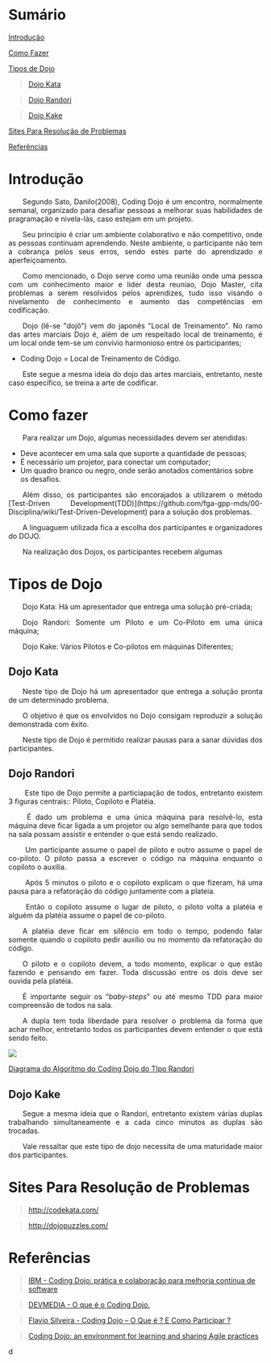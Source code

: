 # Sumário

[Introdução](#introdução)

[Como Fazer](#como-fazer)

[Tipos de Dojo](#tipos-de-dojo)

 >[Dojo Kata](#dojo-kata)

 >[Dojo Randori](#dojo-randori)

 >[Dojo Kake](#dojo-kake)

[Sites Para Resolução de Problemas](#sites-para-resolução-de-problemas)

[Referências](#referências)

# Introdução

<p align="justify"> &emsp;&emsp;Segundo Sato, Danilo(2008), Coding Dojo é um encontro, normalmente semanal, organizado para desafiar pessoas a melhorar suas habilidades de pragramação e nivela-lás, caso estejam em um projeto. 

<p align="justify"> &emsp;&emsp;Seu princípio é criar um ambiente colaborativo e não competitivo, onde as pessoas continuam aprendendo. Neste ambiente, o participante não tem a cobrança pelos seus erros, sendo estes parte do aprendizado e aperfeiçoamento.

<p align="justify"> &emsp;&emsp;Como mencionado, o Dojo serve como uma reunião onde uma pessoa com um conhecimento maior e lider desta reuniao, Dojo Master, cita problemas a serem resolvidos pelos aprendizes, tudo isso visando o nivelamento de conhecimento e aumento das competências em codificação.

<p align="justify"> &emsp;&emsp;Dojo (lê-se "dojô") vem do japonês "Local de Treinamento". No ramo das artes marciais Dojo é, além de um respeitado local de treinamento, é um local onde tem-se um convívio harmonioso entre os participantes;

* Coding Dojo = Local de Treinamento de Código.

<p align="justify"> &emsp;&emsp;Este segue a mesma ideia do dojo das artes marciais, entretanto, neste caso específico, se treina a arte de codificar.


# Como fazer

<p align="justify"> &emsp;&emsp;Para realizar um Dojo, algumas necessidades devem ser atendidas:

* Deve acontecer em uma sala que suporte a quantidade de pessoas;
* É necessário um projetor, para conectar um computador;
* Um quadro branco ou negro, onde serão anotados comentários sobre os desafios.

<p align="justify"> &emsp;&emsp;Além disso, os participantes são encorajados a utilizarem o método [Test-Driven Development(TDD)](https://github.com/fga-gpp-mds/00-Disciplina/wiki/Test-Driven-Development) para a solução dos problemas.

<p align="justify"> &emsp;&emsp;A linguaguem utilizada fica a escolha dos participantes e organizadores do DOJO.

<p align="justify"> &emsp;&emsp;Na realização dos Dojos, os participantes recebem algumas  

# Tipos de Dojo

<p align="justify"> &emsp;&emsp;Dojo Kata: Há um apresentador que entrega uma solução pré-criada;

<p align="justify"> &emsp;&emsp;Dojo Randori: Somente um Piloto e um Co-Piloto em uma única máquina;

<p align="justify"> &emsp;&emsp;Dojo Kake: Vários Pilotos e Co-pilotos em máquinas Diferentes;

## Dojo Kata

<p align="justify"> &emsp;&emsp;Neste tipo de Dojo há um apresentador que entrega a solução pronta de um determinado problema.

<p align="justify"> &emsp;&emsp;O objetivo é que os envolvidos no Dojo consigam reproduzir a solução demonstrada com êxito. 

<p align="justify"> &emsp;&emsp;Neste tipo de Dojo é permitido realizar pausas para a sanar dúvidas dos participantes.

## Dojo Randori

<p align="justify"> &emsp;&emsp; Este tipo de Dojo permite a particiapação de todos, entretanto existem 3 figuras centrais:: Piloto, Copiloto e Platéia.

<p align="justify"> &emsp;&emsp; É dado um problema e uma única máquina para resolvê-lo, esta máquina deve ficar ligada a um projetor ou algo semelhante para que todos na sala possam assistir e entender o que está sendo realizado.

<p align="justify"> &emsp;&emsp; Um participante assume o papel de piloto e outro assume o papel de co-piloto. O piloto passa a escrever o código na máquina enquanto o copiloto o auxilia.

<p align="justify"> &emsp;&emsp; Após 5 minutos o piloto e o copiloto explicam o que fizeram, há uma pausa para a refatoração do código juntamente com a plateia.

<p align="justify"> &emsp;&emsp; Então o copiloto assume o lugar de piloto, o piloto volta a platéia e alguém da platéia assume o papel de co-piloto.

<p align="justify"> &emsp;&emsp;A platéia deve ficar em silêncio em todo o tempo, podendo falar somente quando o copiloto pedir auxílio ou no momento da refatoração do código.

<p align="justify"> &emsp;&emsp;O piloto e o copiloto devem, a todo momento, explicar o que estão fazendo e pensando em fazer. Toda discussão entre os dois deve ser ouvida pela platéia.

<p align="justify"> &emsp;&emsp;É importante seguir os “<i>baby-steps</i>” ou até mesmo TDD para maior compreensão de todos na sala.

<p align="justify"> &emsp;&emsp;A dupla tem toda liberdade para resolver o problema da forma que achar melhor, entretanto todos os participantes devem entender o que está sendo feito.


![](https://raw.githubusercontent.com/wiki/fga-gpp-mds/00-Disciplina/image5.png)

[Diagrama do Algorítmo do Coding Dojo do TIpo Randori](https://raw.githubusercontent.com/wiki/fga-gpp-mds/00-Disciplina/image5.png)


## Dojo Kake

<p align="justify"> &emsp;&emsp;Segue a mesma ideia que o Randori, entretanto existem várias duplas trabalhando simultaneamente e a cada cinco minutos as duplas são trocadas.

<p align="justify"> &emsp;&emsp;Vale ressaltar que este tipo de dojo necessita de uma maturidade maior dos participantes.

# Sites Para Resolução de Problemas

><a href="http://codekata.com/">http://codekata.com/</a>

><a href="http://dojopuzzles.com/">http://dojopuzzles.com/</a>

# Referências
><a href="https://www.ibm.com/developerworks/community/blogs/tlcbr/entry/mp228?lang=en">IBM - Coding Dojo: prática e colaboração para melhoria contínua de software</a>

><a href="http://www.devmedia.com.br/o-que-e-o-coding-dojo/30517  
">DEVMEDIA - O que é o Coding Dojo. </a>

><a href="http://flaviosilveira.com/2011/coding-dojo-o-que-e-e-como-participar/">Flavio Silveira - Coding Dojo – O Que é ? E Como Participar ?</a>

><a href="http://www.dtsato.com/blog/wp-content/uploads/2008/06/sato-codingdojo.pdf">Coding Dojo: an environment for learning and sharing Agile practices</a>

d